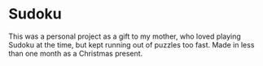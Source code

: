 Sudoku
======

This was a personal project as a gift to my mother, who loved playing Sudoku at the time, but kept running out of puzzles too fast. Made in less than one month as a Christmas present.

